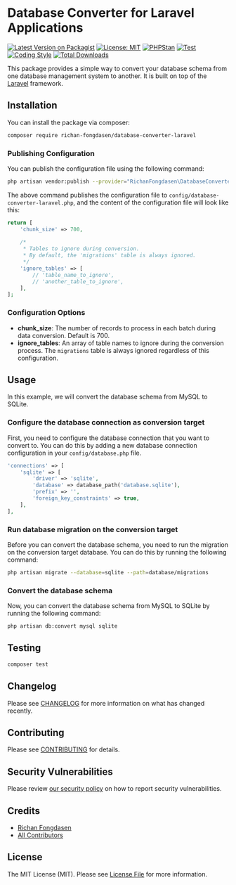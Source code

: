 # Database Converter for Laravel Applications

[![Latest Version on Packagist](https://img.shields.io/packagist/v/richan-fongdasen/database-converter-laravel.svg?style=flat-square)](https://packagist.org/packages/richan-fongdasen/database-converter-laravel)
[![License: MIT](https://poser.pugx.org/richan-fongdasen/database-converter-laravel/license.svg)](https://opensource.org/licenses/MIT)
[![PHPStan](https://github.com/richan-fongdasen/database-converter-laravel/actions/workflows/phpstan.yml/badge.svg?branch=main)](https://github.com/richan-fongdasen/database-converter-laravel/actions/workflows/phpstan.yml)
[![Test](https://github.com/richan-fongdasen/database-converter-laravel/actions/workflows/test.yml/badge.svg?branch=main)](https://github.com/richan-fongdasen/database-converter-laravel/actions/workflows/test.yml)
[![Coding Style](https://github.com/richan-fongdasen/database-converter-laravel/actions/workflows/coding-style.yml/badge.svg?branch=main)](https://github.com/richan-fongdasen/database-converter-laravel/actions/workflows/coding-style.yml)
[![Total Downloads](https://img.shields.io/packagist/dt/richan-fongdasen/database-converter-laravel.svg?style=flat-square)](https://packagist.org/packages/richan-fongdasen/database-converter-laravel)

This package provides a simple way to convert your database schema from one database management system to another. It is built on top of the [Laravel](https://laravel.com) framework.

## Installation

You can install the package via composer:

```bash
composer require richan-fongdasen/database-converter-laravel
```

### Publishing Configuration

You can publish the configuration file using the following command:

```bash
php artisan vendor:publish --provider="RichanFongdasen\DatabaseConverter\DatabaseConverterServiceProvider"
```

The above command publishes the configuration file to `config/database-converter-laravel.php`, and the content of the configuration file will look like this:

```php
return [
    'chunk_size' => 700,
    
    /*
     * Tables to ignore during conversion.
     * By default, the 'migrations' table is always ignored.
     */
    'ignore_tables' => [
        // 'table_name_to_ignore',
        // 'another_table_to_ignore',
    ],
];
```

### Configuration Options

- **chunk_size**: The number of records to process in each batch during data conversion. Default is 700.
- **ignore_tables**: An array of table names to ignore during the conversion process. The `migrations` table is always ignored regardless of this configuration.

## Usage

In this example, we will convert the database schema from MySQL to SQLite.

### Configure the database connection as conversion target

First, you need to configure the database connection that you want to convert to. You can do this by adding a new database connection configuration in your `config/database.php` file.

```php
'connections' => [
    'sqlite' => [
        'driver' => 'sqlite',
        'database' => database_path('database.sqlite'),
        'prefix' => '',
        'foreign_key_constraints' => true,
    ],
],
```

### Run database migration on the conversion target

Before you can convert the database schema, you need to run the migration on the conversion target database. You can do this by running the following command:

```bash
php artisan migrate --database=sqlite --path=database/migrations
```

### Convert the database schema

Now, you can convert the database schema from MySQL to SQLite by running the following command:

```bash
php artisan db:convert mysql sqlite
```

## Testing

```bash
composer test
```

## Changelog

Please see [CHANGELOG](CHANGELOG.md) for more information on what has changed recently.

## Contributing

Please see [CONTRIBUTING](CONTRIBUTING.md) for details.

## Security Vulnerabilities

Please review [our security policy](../../security/policy) on how to report security vulnerabilities.

## Credits

-   [Richan Fongdasen](https://github.com/richan-fongdasen)
-   [All Contributors](../../contributors)

## License

The MIT License (MIT). Please see [License File](LICENSE.md) for more information.
